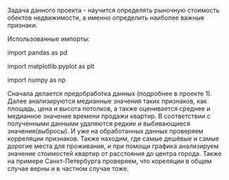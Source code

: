 Задача данного проекта - научится определять рыночную стоимость обектов недвижимости, а именно определить наиболее важные признаки.

Использованные импорты:

import pandas as pd

import matplotlib.pyplot as plt

import numpy as np

Сначала делается предобработка данных (подробнее в проекте 1). Далее анализируются медианные значения таких признаков, как площадь, цена и высота потолков, а также оценивается среднее и медианное значение времени продажи квартир.
В соответствии с полученными данными удаляются редкие и выбивающиеся значения(выбросы). И уже на обработанных данных проверяем корреляции признаков.
Также находим, где самые дешёвые и самые дорогие места для проживания, и при помощи графика анализируем значение стоимостей квартир от расстояния до центра города. Также на примере Санкт-Петербурга проверяем, что кореляции в общем случае верны и в частном случае тоже.
